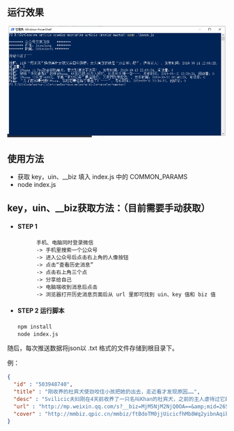 ## 运行效果
![image](https://github.com/jianzhang15/wxCrawler/blob/master/img/crawler.png)

## 使用方法
* 获取 key，uin、__biz 填入 index.js 中的 COMMON_PARAMS
* node index.js
## key，uin、__biz获取方法：（目前需要手动获取）

* #### **STEP 1** 
			手机、电脑同时登录微信
			-> 手机里搜索一个公众号
			-> 进入公众号后点击右上角的人像按钮
			-> 点击“查看历史消息”
			-> 点击右上角三个点
			-> 分享给自己
			-> 电脑端收到消息后点击
			-> 浏览器打开历史消息页面后从 url 里即可找到 uin、key 值和 biz 值

* #### **STEP 2** 运行脚本

	``` bash
  npm install
  node index.js
	```

随后，每次推送数据将json以 .txt 格式的文件存储到根目录下。

例：
``` json
{
  "id" : "503948740",
  "title" : "刚收养的杜宾犬使劲咬住小孩把她扔出去，走近看才发现原因……",
  "desc" : "Svilicic夫妇刚在4天前收养了一只名叫Khan的杜宾犬，之前的主人虐待过它最后还遗弃了它，收容所在这对",
  "url" : "http://mp.weixin.qq.com/s?__biz=MjM5NjM2NjQ0OA==&amp;mid=2651432395&amp;idx=4&amp;sn=bee861bd2f1325e4a1103a8a8156f3e7&amp;scene=4#wechat_redirect",
  "cover" : "http://mmbiz.qpic.cn/mmbiz/ftBdoTM0jjUicicfhMb8Wq2yibnAqibJQMBONzoCSprVUrgOWgTtFJmRK16kT6libkNFb4ib9ibKQH0mNTYG6yaIicEaibA/0?wx_fmt=jpeg",
}
```
